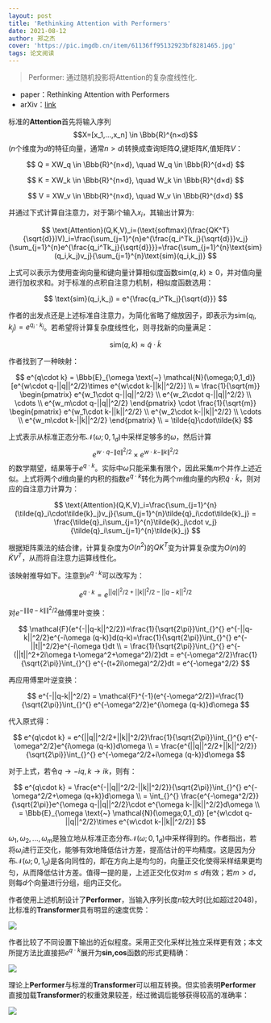 ```yaml
---
layout: post
title: 'Rethinking Attention with Performers'
date: 2021-08-12
author: 郑之杰
cover: 'https://pic.imgdb.cn/item/61136ff95132923bf8281465.jpg'
tags: 论文阅读
---
```


> Performer: 通过随机投影将Attention的复杂度线性化.

- paper：Rethinking Attention with Performers
- arXiv：[link](https://arxiv.org/abs/2009.14794)

标准的**Attention**首先将输入序列$$X=[x_1,...,x_n] \in \Bbb{R}^{n×d}$$($n$个维度为$d$的特征向量，通常$n>d$)转换成查询矩阵$Q$,键矩阵$K$,值矩阵$V$：

$$ Q = XW_q \in \Bbb{R}^{n×d}, \quad W_q \in \Bbb{R}^{d×d} $$

$$ K = XW_k \in \Bbb{R}^{n×d}, \quad W_k \in \Bbb{R}^{d×d} $$

$$ V = XW_v \in \Bbb{R}^{n×d}, \quad W_v \in \Bbb{R}^{d×d} $$

并通过下式计算自注意力，对于第$i$个输入$x_i$，其输出计算为:

$$ \text{Attention}(Q,K,V)_i=(\text{softmax}(\frac{QK^T}{\sqrt{d}})V)_i=\frac{\sum_{j=1}^{n}e^{\frac{q_i^Tk_j}{\sqrt{d}}}v_j}{\sum_{j=1}^{n}e^{\frac{q_i^Tk_j}{\sqrt{d}}}}=\frac{\sum_{j=1}^{n}\text{sim}(q_i,k_j)v_j}{\sum_{j=1}^{n}\text{sim}(q_i,k_j)} $$

上式可以表示为使用查询向量和键向量计算相似度函数$\text{sim}(q,k)≥0$，并对值向量进行加权求和。对于标准的点积自注意力机制，相似度函数选用：

$$ \text{sim}(q_i,k_j) = e^{\frac{q_i^Tk_j}{\sqrt{d}}} $$

作者的出发点还是上述标准自注意力，为简化省略了缩放因子，即表示为$\text{sim}(q_i,k_j) = e^{q_i\cdot k_j}$。若希望将计算复杂度线性化，则寻找新的向量满足：

$$ \text{sim}(q,k) ≈ \tilde{q}\cdot\tilde{k} $$

作者找到了一种映射：

$$ e^{q\cdot k} = \Bbb{E}_{\omega \text{~} \mathcal{N}(\omega;0,1_d)} [e^{w\cdot q-||q||^2/2}\times e^{w\cdot k-||k||^2/2}] \\ ≈ \frac{1}{\sqrt{m}} \begin{pmatrix} e^{w_1\cdot q-||q||^2/2} \\ e^{w_2\cdot q-||q||^2/2} \\ \cdots \\ e^{w_m\cdot q-||q||^2/2} \end{pmatrix} \cdot \frac{1}{\sqrt{m}} \begin{pmatrix} e^{w_1\cdot k-||k||^2/2} \\ e^{w_2\cdot k-||k||^2/2} \\ \cdots \\ e^{w_m\cdot k-||k||^2/2} \end{pmatrix} \\ = \tilde{q}\cdot\tilde{k} $$

上式表示从标准正态分布$\mathcal{N}(\omega;0,1_d)$中采样足够多的$\omega$，然后计算$$e^{w\cdot q-\|q\|^2/2}\times e^{w\cdot k-\|k\|^2/2}$$的数学期望，结果等于$e^{q\cdot k}$。实际中$\omega$只能采集有限个，因此采集$m$个并作上述近似。上式将两个$d$维向量的内积的指数$e^{q\cdot k}$转化为两个$m$维向量的内积$\tilde{q}\cdot\tilde{k}$，则对应的自注意力计算为：

$$ \text{Attention}(Q,K,V)_i=\frac{\sum_{j=1}^{n}(\tilde{q}_i\cdot\tilde{k}_j)v_j}{\sum_{j=1}^{n}\tilde{q}_i\cdot\tilde{k}_j} = \frac{\tilde{q}_i\sum_{j=1}^{n}\tilde{k}_j\cdot v_j}{\tilde{q}_i\sum_{j=1}^{n}\tilde{k}_j}  $$

根据矩阵乘法的结合律，计算复杂度为$O(n^2)$的$QK^T$变为计算复杂度为$O(n)$的$\tilde{K}V^T$，从而将自注意力运算线性化。

该映射推导如下。注意到$e^{q\cdot k}$可以改写为：

$$ e^{q\cdot k} = e^{||q||^2/2+||k||^2/2-||q-k||^2/2} $$

对$e^{-\|\|q-k\|\|^2/2}$做傅里叶变换：

$$ \mathcal{F}(e^{-||q-k||^2/2})=\frac{1}{\sqrt{2\pi}}\int_{}^{} e^{-||q-k||^2/2}e^{-i\omega (q-k)}d(q-k)=\frac{1}{\sqrt{2\pi}}\int_{}^{} e^{-||t||^2/2}e^{-i\omega t}dt \\ = \frac{1}{\sqrt{2\pi}}\int_{}^{} e^{-(||t||^2+2i\omega t-\omega^2+\omega^2)/2}dt = e^{-\omega^2/2}\frac{1}{\sqrt{2\pi}}\int_{}^{} e^{-(t+2i\omega)^2/2}dt = e^{-\omega^2/2}  $$

再应用傅里叶逆变换：

$$ e^{-||q-k||^2/2} = \mathcal{F}^{-1}(e^{-\omega^2/2})=\frac{1}{\sqrt{2\pi}}\int_{}^{} e^{-\omega^2/2}e^{i\omega (q-k)}d\omega  $$

代入原式得：

$$ e^{q\cdot k} = e^{||q||^2/2+||k||^2/2}\frac{1}{\sqrt{2\pi}}\int_{}^{} e^{-\omega^2/2}e^{i\omega (q-k)}d\omega \\ = \frac{e^{||q||^2/2+||k||^2/2}}{\sqrt{2\pi}}\int_{}^{} e^{-\omega^2/2+i\omega (q-k)}d\omega $$

对于上式，若令$q \to -iq,k \to ik$，则有：

$$ e^{q\cdot k}  = \frac{e^{-||q||^2/2-||k||^2/2}}{\sqrt{2\pi}}\int_{}^{} e^{-\omega^2/2+\omega (q+k)}d\omega \\ = \int_{}^{} \frac{e^{-\omega^2/2}}{\sqrt{2\pi}}e^{\omega q-||q||^2/2}\cdot e^{\omega k-||k||^2/2}d\omega \\ = \Bbb{E}_{\omega \text{~} \mathcal{N}(\omega;0,1_d)} [e^{w\cdot q-||q||^2/2}\times e^{w\cdot k-||k||^2/2}] $$


$\omega_1,\omega_2,...,\omega_m$是独立地从标准正态分布$\mathcal{N}(\omega;0,1_d)$中采样得到的。作者指出，若将$\omega_i$进行正交化，能够有效地降低估计方差，提高估计的平均精度。这是因为分布$\mathcal{N}(\omega;0,1_d)$是各向同性的，即在方向上是均匀的，向量正交化使得采样结果更均匀，从而降低估计方差。值得一提的是，上述正交化仅对$m≤d$有效；若$m>d$，则每$d$个向量进行分组，组内正交化。

作者使用上述机制设计了**Performer**，当输入序列长度$n$较大时(比如超过$2048$)，比标准的**Transformer**具有明显的速度优势：

![](https://pic.imgdb.cn/item/611389405132923bf85d49d8.jpg)

作者比较了不同设置下输出的近似程度。采用正交化采样比独立采样更有效；本文所提方法比直接把$e^{q\cdot k}$展开为**sin,cos**函数的形式更精确：

![](https://pic.imgdb.cn/item/61138ae25132923bf8608d4a.jpg)

理论上**Performer**与标准的**Transformer**可以相互转换。但实验表明**Performer**直接加载**Transformer**的权重效果较差，经过微调后能够获得较高的准确率：

![](https://pic.imgdb.cn/item/61138c5c5132923bf86376c3.jpg)
